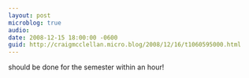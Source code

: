 ```yaml
---
layout: post
microblog: true
audio: 
date: 2008-12-15 18:00:00 -0600
guid: http://craigmcclellan.micro.blog/2008/12/16/t1060595000.html
---
```

should be done for the semester within an hour!
